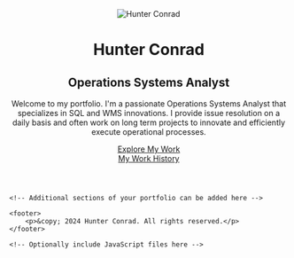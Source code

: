 <html lang="en">
<head>
    <meta charset="UTF-8">
    <meta name="viewport" content="width=device-width, initial-scale=1.0">
    <!-- Link your CSS file here if you have one -->
    <link rel="stylesheet" href="styles.css">
</head>
<body>
    <header class="hero-section">
        <div class="container">
            <div class="hero-content">
                <img src="profile.jpg" alt="Hunter Conrad" class="profile-photo">
                <h1>Hunter Conrad</h1>
                <h2>Operations Systems Analyst</h2>
                <p>Welcome to my portfolio. I'm a passionate Operations Systems Analyst that specializes in SQL and WMS innovations. I provide issue resolution on a daily basis and often work on long term projects to innovate and efficiently execute operational processes.</p>
                <div class="button-container">
                </div> <a href="#projects" class="cta-button">Explore My Work</a>
                </div> <a href="Work-History" class="cta-button">My Work History</a>
        </div>
    </header>

    <!-- Additional sections of your portfolio can be added here -->

    <footer>
        <p>&copy; 2024 Hunter Conrad. All rights reserved.</p>
    </footer>

    <!-- Optionally include JavaScript files here -->
</body>
</html>
